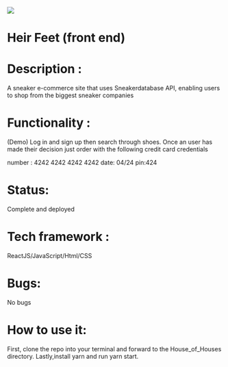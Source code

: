 
<img src="https://res.cloudinary.com/di449masi/image/upload/v1606248006/Screen_Shot_2020-11-24_at_2.59.13_PM_ntpsc2.png"></img>

# Heir Feet (front end)

# Description : 
A sneaker e-commerce site that uses Sneakerdatabase API, enabling users to shop from the biggest sneaker companies 

# Functionality : 
(Demo)
Log in and sign up then search through shoes. Once an user has made their decision just order with  the following credit card credentials

number : 4242 4242 4242 4242
date: 04/24
pin:424

# Status:
Complete and deployed 

# Tech framework :
ReactJS/JavaScript/Html/CSS

# Bugs:
No bugs 

# How to use it:
First, clone the repo into your terminal and forward to the House_of_Houses directory. Lastly,install yarn and run yarn start. 


